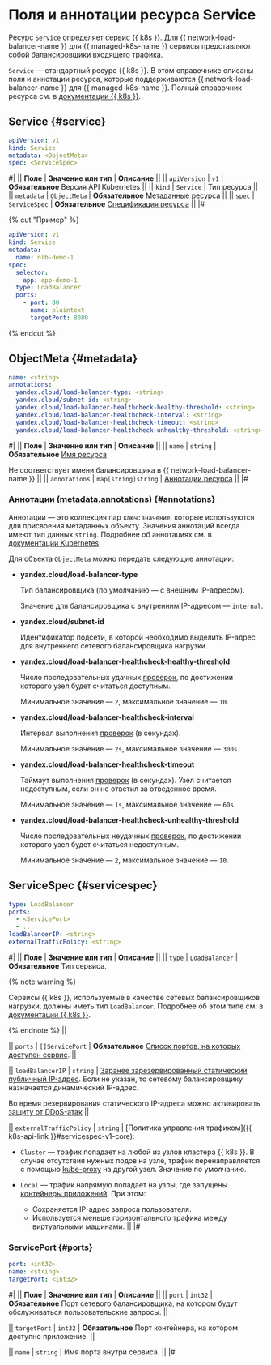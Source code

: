 # Поля и аннотации ресурса Service

Ресурс `Service` определяет [сервис {{ k8s }}](../../../managed-kubernetes/concepts/index.md#service). Для {{ network-load-balancer-name }} для {{ managed-k8s-name }} сервисы представляют собой балансировщики входящего трафика.

`Service` — стандартный ресурс {{ k8s }}. В этом справочнике описаны поля и аннотации ресурса, которые поддерживаются {{ network-load-balancer-name }} для {{ managed-k8s-name }}. Полный справочник ресурса см. в [документации {{ k8s }}](https://kubernetes.io/docs/reference/kubernetes-api/service-resources/service-v1/).

## Service {#service}

```yaml
apiVersion: v1
kind: Service
metadata: <ObjectMeta>
spec: <ServiceSpec>
```

#|
|| **Поле**     | **Значение или тип**   | **Описание**                   ||
|| `apiVersion` | `v1` | **Обязательное**
                                           Версия API Kubernetes          ||
|| `kind`       | `Service`              | Тип ресурса                    ||
|| `metadata`   | `ObjectMeta`           | **Обязательное**
                                          [Метаданные ресурса](#metadata) ||
|| `spec`       | `ServiceSpec`          | **Обязательное**
                                          [Спецификация ресурса](#servicespec)   ||
|#

{% cut "Пример" %}

```yaml
apiVersion: v1
kind: Service
metadata:
  name: nlb-demo-1
spec:
  selector:
    app: app-demo-1
  type: LoadBalancer
  ports:
    - port: 80
      name: plaintext
      targetPort: 8080
```

{% endcut %}

## ObjectMeta {#metadata}

```yaml
name: <string>
annotations:
  yandex.cloud/load-balancer-type: <string>
  yandex.cloud/subnet-id: <string>
  yandex.cloud/load-balancer-healthcheck-healthy-threshold: <string>
  yandex.cloud/load-balancer-healthcheck-interval: <string>
  yandex.cloud/load-balancer-healthcheck-timeout: <string>
  yandex.cloud/load-balancer-healthcheck-unhealthy-threshold: <string>
```

#|
|| **Поле**      | **Значение или тип** | **Описание** ||
|| `name`        | `string`             | **Обязательное**
[Имя ресурса](https://kubernetes.io/docs/concepts/overview/working-with-objects/names/#names)

Не соответствует имени балансировщика в {{ network-load-balancer-name }} ||
|| `annotations` | `map[string]string`  | [Аннотации ресурса](#annotations) ||
|#

### Аннотации (metadata.annotations) {#annotations}

Аннотации — это коллекция пар `ключ:значение`, которые используются для присвоения метаданных объекту. Значения аннотаций всегда имеют тип данных `string`. Подробнее об аннотациях см. в [документации Kubernetes](https://kubernetes.io/docs/concepts/overview/working-with-objects/annotations/).

Для объекта `ObjectMeta` можно передать следующие аннотации:

* **yandex.cloud/load-balancer-type**

  Тип балансировщика (по умолчанию — с внешним IP-адресом).

  Значение для балансировщика с внутренним IP-адресом — `internal`.
* **yandex.cloud/subnet-id**

  Идентификатор подсети, в которой необходимо выделить IP-адрес для внутреннего сетевого балансировщика нагрузки.
* **yandex.cloud/load-balancer-healthcheck-healthy-threshold**

  Число последовательных удачных [проверок](../../../network-load-balancer/concepts/health-check.md), по достижении которого узел будет считаться доступным.

  Минимальное значение — `2`, максимальное значение — `10`.
* **yandex.cloud/load-balancer-healthcheck-interval**

  Интервал выполнения [проверок](../../../network-load-balancer/concepts/health-check.md) (в секундах).

  Минимальное значение — `2s`, максимальное значение — `300s`.
* **yandex.cloud/load-balancer-healthcheck-timeout**

  Таймаут выполнения [проверок](../../../network-load-balancer/concepts/health-check.md) (в секундах). Узел считается недоступным, если он не ответил за отведенное время.

  Минимальное значение — `1s`, максимальное значение — `60s`.
* **yandex.cloud/load-balancer-healthcheck-unhealthy-threshold**

  Число последовательных неудачных [проверок](../../../network-load-balancer/concepts/health-check.md), по достижении которого узел будет считаться недоступным.

  Минимальное значение — `2`, максимальное значение — `10`.

## ServiceSpec {#servicespec}

```yaml
type: LoadBalancer
ports:
  - <ServicePort>
  - ...
loadBalancerIP: <string>
externalTrafficPolicy: <string>
```

#|
|| **Поле** | **Значение или тип** | **Описание** ||
|| `type`   | `LoadBalancer` | **Обязательное**
Тип сервиса.

{% note warning %}

Сервисы {{ k8s }}, используемые в качестве сетевых балансировщиков нагрузки, должны иметь тип `LoadBalancer`. Подробнее об этом типе см. в [документации {{ k8s }}](https://kubernetes.io/docs/concepts/services-networking/service/#loadbalancer).

{% endnote %}
||

|| `ports`    | `[]ServicePort`      | **Обязательное**
[Список портов, на которых доступен сервис](#ports).
||

|| `loadBalancerIP` | `string` | [Заранее зарезервированный статический публичный IP-адрес](../../../vpc/operations/get-static-ip.md). Если не указан, то сетевому балансировщику назначается динамический IP-адрес.

Во время резервирования статического IP-адреса можно активировать [защиту от DDoS-атак](../../../vpc/ddos-protection/index.md)
||

|| `externalTrafficPolicy` | `string` | [Политика управления трафиком]({{ k8s-api-link }}#servicespec-v1-core):

* `Cluster` — трафик попадает на любой из узлов кластера {{ k8s }}. В случае отсутствия нужных подов на узле, трафик перенаправляется с помощью [kube-proxy](https://kubernetes.io/docs/reference/command-line-tools-reference/kube-proxy) на другой узел. Значение по умолчанию.
* `Local` — трафик напрямую попадает на узлы, где запущены [контейнеры приложений](../../../glossary/containerization.md#containers-apps). При этом:

  * Сохраняется IP-адрес запроса пользователя.
  * Используется меньше горизонтального трафика между виртуальными машинами.
||
|#

### ServicePort {#ports}

```yaml
port: <int32>
name: <string>
targetPort: <int32>
```

#|
|| **Поле** | **Значение или тип** | **Описание** ||
|| `port`    | `int32`      | **Обязательное**
Порт сетевого балансировщика, на котором будут обслуживаться пользовательские запросы.
||

|| `targetPort`    | `int32`      | **Обязательное**
Порт контейнера, на котором доступно приложение.
||

|| `name` | `string` | Имя порта внутри сервиса.
||
|#
